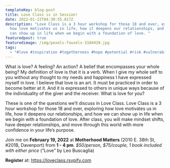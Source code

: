 ```yaml
---
templateKey: blog-post
title: Love Class is in Session!
date: 2022-01-22T04:30:55.017Z
description: "Love Class is a 3 hour workshop for those 18 and over, exploring
  how love motivates us in life, how it deepens our relationships, and how we
  can show up in life when we begin with a foundation of love. "
featuredpost: true
featuredimage: /img/pexels-fauxels-3184419.jpg
tags:
  - "#love #inspiration #togetherness #hope #potential #risk #vulnerability"
---
```

What is love? A feeling? An action? A belief that encompasses your whole being? My definition of love is that it is a verb. When I give my whole self to you without any thought to my needs and happiness I have expressed myself in love. I believe that love is an art. It must be practiced in order to become better at it. And it is expressed to others in unique ways because of the individuality of the giver and the receiver. What is love for you?



These is one of the questions we’ll discuss in Love Class. Love Class is a 3 hour workshop for those 18 and over, exploring how love motivates us in life, how it deepens our relationships, and how we can show up in life when we begin with a foundation of love. After class, you will make mindset shifts, have deeper relationships, and move through this world with more confidence in your life’s purpose. 



Join me on **February 19, 2022** at **Motherhood Matters** (2010 E. 38th St, #201B, Davenport) from **1 - 4 pm**. *$50/person, $75/couple, 1 book included with either price* (“Love” by Leo Buscaglia)



**Register** at: <https://loveclass.rsvpify.com>
